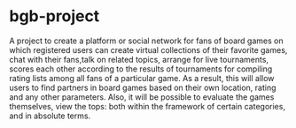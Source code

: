 # bgb-project

A project to create a platform or social network for fans of board games on which registered users
can create virtual collections of their favorite games, chat with their fans,talk on related topics,
arrange for live tournaments, scores each other according to the results of tournaments for compiling
rating lists among all fans of a particular game. As a result, this will allow users to find partners
in board games based on their own location, rating and any other parameters. Also, it will be possible
to evaluate the games themselves, view the tops: both within the framework of certain categories,
and in absolute terms.
